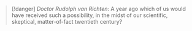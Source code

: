 >[!danger] _Doctor Rudolph van Richten:_
> A year ago which of us would have received such a possibility, in the midst of our scientific, skeptical, matter-of-fact twentieth century?
